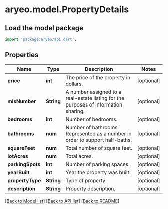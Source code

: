 # aryeo.model.PropertyDetails

## Load the model package
```dart
import 'package:aryeo/api.dart';
```

## Properties
Name | Type | Description | Notes
------------ | ------------- | ------------- | -------------
**price** | **int** | The price of the property in dollars. | [optional] 
**mlsNumber** | **String** | A number assigned to a real-estate listing for the purposes of information sharing. | [optional] 
**bedrooms** | **int** | Number of bedrooms. | [optional] 
**bathrooms** | **num** | Number of bathrooms. Represented as a number in order to support half-baths. | [optional] 
**squareFeet** | **num** | Total number of square feet. | [optional] 
**lotAcres** | **num** | Total acres. | [optional] 
**parkingSpots** | **int** | Number of parking spaces. | [optional] 
**yearBuilt** | **int** | Year the property was built. | [optional] 
**propertyType** | **String** | Type of property. | [optional] 
**description** | **String** | Property description. | [optional] 

[[Back to Model list]](../README.md#documentation-for-models) [[Back to API list]](../README.md#documentation-for-api-endpoints) [[Back to README]](../README.md)


